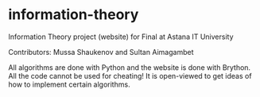 # information-theory
Information Theory project (website) for Final at Astana IT University

Contributors: Mussa Shaukenov and Sultan Aimagambet

All algorithms are done with Python and the website is done with Brython.
All the code cannot be used for cheating!
It is open-viewed to get ideas of how to implement certain algorithms.

